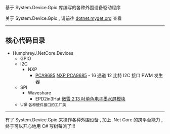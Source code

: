 基于 System.Device.Gpio 库编写的各种外围设备驱动程序

关于 System.Device.Gpio , 请前往 [dotnet.myget.org](https://dotnet.myget.org/feed/dotnet-corefxlab/package/nuget/System.Devices.Gpio) 查看

--------

核心代码目录
--------

* HumphreyJ.NetCore.Devices
  * GPIO
  * I2C
    * NXP
      * [PCA9685](Docs/PCA9685.md) [NXP PCA9685](https://www.nxp.com/products/analog/interfaces/ic-bus/ic-led-controllers/16-channel-12-bit-pwm-fm-plus-ic-bus-led-controller:PCA9685) - 16 通道 12 比特 I2C 接口 PWM 发生器
  * SPI
    * Waveshare
      * EPD2in3Hat [微雪 2.13 吋单色电子墨水屏模块](http://www.waveshare.net/wiki/2.13inch_e-Paper_HAT)
  * Util `各种硬件接口的工厂类`

--------

有了 System.Device.Gpio 来操作各种外围设备 , 加上 .Net Core 的跨平台能力 , 终于可以开心地用 C# 写树莓派了!!!
